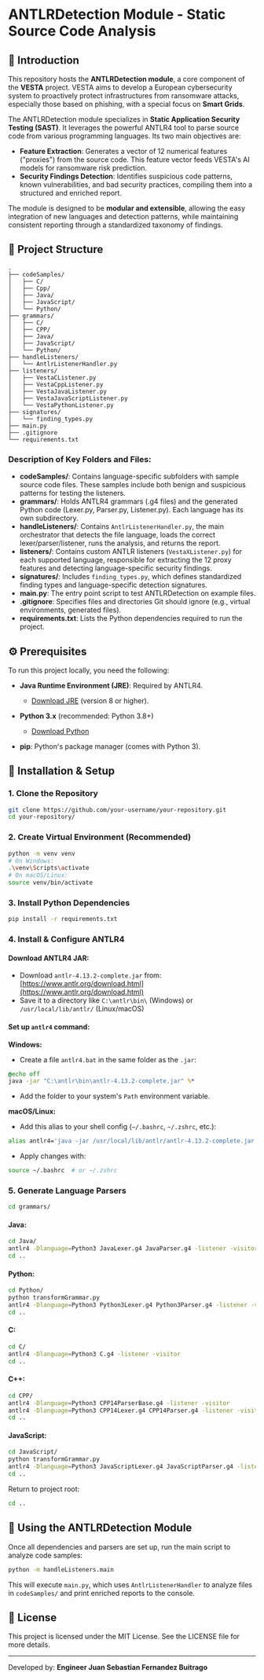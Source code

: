 # ANTLRDetection Module - Static Source Code Analysis

## 🚀 Introduction

This repository hosts the **ANTLRDetection module**, a core component of the **VESTA** project. VESTA aims to develop a European cybersecurity system to proactively protect infrastructures from ransomware attacks, especially those based on phishing, with a special focus on **Smart Grids**.

The ANTLRDetection module specializes in **Static Application Security Testing (SAST)**. It leverages the powerful ANTLR4 tool to parse source code from various programming languages. Its two main objectives are:

* **Feature Extraction**: Generates a vector of 12 numerical features ("proxies") from the source code. This feature vector feeds VESTA's AI models for ransomware risk prediction.
* **Security Findings Detection**: Identifies suspicious code patterns, known vulnerabilities, and bad security practices, compiling them into a structured and enriched report.

The module is designed to be **modular and extensible**, allowing the easy integration of new languages and detection patterns, while maintaining consistent reporting through a standardized taxonomy of findings.

## 📁 Project Structure

```
.
├── codeSamples/
│   ├── C/
│   ├── Cpp/
│   ├── Java/
│   ├── JavaScript/
│   └── Python/
├── grammars/
│   ├── C/
│   ├── CPP/
│   ├── Java/
│   ├── JavaScript/
│   └── Python/
├── handleListeners/
│   └── AntlrListenerHandler.py
├── listeners/
│   ├── VestaCListener.py
│   ├── VestaCppListener.py
│   ├── VestaJavaListener.py
│   ├── VestaJavaScriptListener.py
│   └── VestaPythonListener.py
├── signatures/
│   └── finding_types.py
├── main.py
├── .gitignore
└── requirements.txt
```

### Description of Key Folders and Files:

* **codeSamples/**: Contains language-specific subfolders with sample source code files. These samples include both benign and suspicious patterns for testing the listeners.
* **grammars/**: Holds ANTLR4 grammars (.g4 files) and the generated Python code (Lexer.py, Parser.py, Listener.py). Each language has its own subdirectory.
* **handleListeners/**: Contains `AntlrListenerHandler.py`, the main orchestrator that detects the file language, loads the correct lexer/parser/listener, runs the analysis, and returns the report.
* **listeners/**: Contains custom ANTLR listeners (`VestaXListener.py`) for each supported language, responsible for extracting the 12 proxy features and detecting language-specific security findings.
* **signatures/**: Includes `finding_types.py`, which defines standardized finding types and language-specific detection signatures.
* **main.py**: The entry point script to test ANTLRDetection on example files.
* **.gitignore**: Specifies files and directories Git should ignore (e.g., virtual environments, generated files).
* **requirements.txt**: Lists the Python dependencies required to run the project.

## ⚙️ Prerequisites

To run this project locally, you need the following:

* **Java Runtime Environment (JRE)**: Required by ANTLR4.

  * [Download JRE](https://www.oracle.com/java/technologies/javase-jre8-downloads.html) (version 8 or higher).

* **Python 3.x** (recommended: Python 3.8+)

  * [Download Python](https://www.python.org/downloads/)

* **pip**: Python's package manager (comes with Python 3).

## 🚀 Installation & Setup

### 1. Clone the Repository

```bash
git clone https://github.com/your-username/your-repository.git
cd your-repository/
```

### 2. Create Virtual Environment (Recommended)

```bash
python -m venv venv
# On Windows:
.\venv\Scripts\activate
# On macOS/Linux:
source venv/bin/activate
```

### 3. Install Python Dependencies

```bash
pip install -r requirements.txt
```

### 4. Install & Configure ANTLR4

#### Download ANTLR4 JAR:

* Download `antlr-4.13.2-complete.jar` from:
  [https://www.antlr.org/download.html](https://www.antlr.org/download.html)
* Save it to a directory like `C:\antlr\bin\` (Windows) or `/usr/local/lib/antlr/` (Linux/macOS)

#### Set up `antlr4` command:

**Windows:**

* Create a file `antlr4.bat` in the same folder as the `.jar`:

```bat
@echo off
java -jar "C:\antlr\bin\antlr-4.13.2-complete.jar" %*
```

* Add the folder to your system's `Path` environment variable.

**macOS/Linux:**

* Add this alias to your shell config (`~/.bashrc`, `~/.zshrc`, etc.):

```bash
alias antlr4='java -jar /usr/local/lib/antlr/antlr-4.13.2-complete.jar'
```

* Apply changes with:

```bash
source ~/.bashrc  # or ~/.zshrc
```

### 5. Generate Language Parsers

```bash
cd grammars/
```

#### Java:

```bash
cd Java/
antlr4 -Dlanguage=Python3 JavaLexer.g4 JavaParser.g4 -listener -visitor
cd ..
```

#### Python:

```bash
cd Python/
python transformGrammar.py
antlr4 -Dlanguage=Python3 Python3Lexer.g4 Python3Parser.g4 -listener -visitor
cd ..
```

#### C:

```bash
cd C/
antlr4 -Dlanguage=Python3 C.g4 -listener -visitor
cd ..
```

#### C++:

```bash
cd CPP/
antlr4 -Dlanguage=Python3 CPP14ParserBase.g4 -listener -visitor
antlr4 -Dlanguage=Python3 CPP14Lexer.g4 CPP14Parser.g4 -listener -visitor
cd ..
```

#### JavaScript:

```bash
cd JavaScript/
python transformGrammar.py
antlr4 -Dlanguage=Python3 JavaScriptLexer.g4 JavaScriptParser.g4 -listener -visitor
cd ..
```

Return to project root:

```bash
cd ..
```

## 🚀 Using the ANTLRDetection Module

Once all dependencies and parsers are set up, run the main script to analyze code samples:

```bash
python -m handleListeners.main
```

This will execute `main.py`, which uses `AntlrListenerHandler` to analyze files in `codeSamples/` and print enriched reports to the console.

## 📄 License

This project is licensed under the MIT License. See the LICENSE file for more details.

---

Developed by:
**Engineer Juan Sebastian Fernandez Buitrago**
